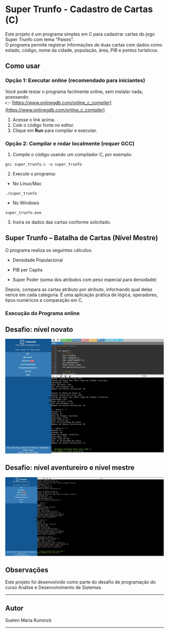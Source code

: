 # Super Trunfo - Cadastro de Cartas (C)

Este projeto é um programa simples em C para cadastrar cartas do jogo Super Trunfo com tema "Países".  
O programa permite registrar informações de duas cartas com dados como estado, código, nome da cidade, população, área, PIB e pontos turísticos.

## Como usar

### Opção 1: Executar online (recomendado para iniciantes)

Você pode testar o programa facilmente online, sem instalar nada, acessando:  
👉 [https://www.onlinegdb.com/online_c_compiler](https://www.onlinegdb.com/online_c_compiler)

1. Acesse o link acima.  
2. Cole o código fonte no editor.  
3. Clique em **Run** para compilar e executar.

### Opção 2: Compilar e rodar localmente (requer GCC)

1. Compile o código usando um compilador C, por exemplo:  
````
gcc super_trunfo.c -o super_trunfo
````

2. Execute o programa:
- No Linux/Mac
````
./super_trunfo
````

- No Windows
````
super_trunfo.exe
````

3. Insira os dados das cartas conforme solicitado.

## Super Trunfo – Batalha de Cartas (Nível Mestre)

O programa realiza os seguintes cálculos:

- Densidade Populacional

- PIB per Capita

- Super Poder (soma dos atributos com peso especial para densidade)

Depois, compara as cartas atributo por atributo, informando qual delas vence em cada categoria. É uma aplicação prática de lógica, operadores, tipos numéricos e comparação em C.

### Execução do Programa online
## Desafio: nível novato
![Excusão do Sistema](nivel_novato.jpg)

## Desafio: nível aventureiro e nível mestre
![Excusão do Sistema](nivel_aventureiro_mestre)

## Observações

Este projeto foi desenvolvido como parte do desafio de programação do curso Análise e Desenvolvimento de Sistemas.

---

## Autor

Suelen Maria Kuminck

---



